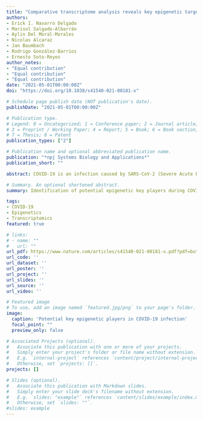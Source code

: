 ```yaml
---
title: "Comparative transcriptome analysis reveals key epigenetic targets in SARS-CoV-2 infection"
authors:
- Erick I. Navarro Delgado
- Marisol Salgado-Albarrán
- Aylin Del Moral-Morales
- Nicolas Alcaraz 
- Jan Baumbach
- Rodrigo González-Barrios
- Ernesto Soto-Reyes 
author_notes:
- "Equal contribution"
- "Equal contribution"
- "Equal contribution" 
date: "2021-05-01T00:00:00Z"
doi: "https://doi.org/10.1038/s41540-021-00181-x"

# Schedule page publish date (NOT publication's date).
publishDate: "2021-05-01T00:00:00Z"

# Publication type.
# Legend: 0 = Uncategorized; 1 = Conference paper; 2 = Journal article;
# 3 = Preprint / Working Paper; 4 = Report; 5 = Book; 6 = Book section;
# 7 = Thesis; 8 = Patent
publication_types: ["2"]

# Publication name and optional abbreviated publication name.
publication: "*npj Systems Biology and Applications*"
publication_short: ""

abstract: COVID-19 is an infection caused by SARS-CoV-2 (Severe Acute Respiratory Syndrome coronavirus 2), which has caused a global outbreak. Current research efforts are focused on the understanding of the molecular mechanisms involved in SARS-CoV-2 infection in order to propose drug-based therapeutic options. Transcriptional changes due to epigenetic regulation are key host cell responses to viral infection and have been studied in SARS-CoV and MERS-CoV; however, such changes are not fully described for SARS-CoV-2. In this study, we analyzed multiple transcriptomes obtained from cell lines infected with MERS-CoV, SARS-CoV, and SARS-CoV-2, and from COVID-19 patient-derived samples. Using integrative analyses of gene co-expression networks and de-novo pathway enrichment, we characterize different gene modules and protein pathways enriched with Transcription Factors or Epifactors relevant for SARS-CoV-2 infection. We identified EP300, MOV10, RELA, and TRIM25 as top candidates, and more than 60 additional proteins involved in the epigenetic response during viral infection that has therapeutic potential. Our results show that targeting the epigenetic machinery could be a feasible alternative to treat COVID-19.

# Summary. An optional shortened abstract.
summary: Identification of potential epigenetic key players during COVID-19 infection using integrative analyses of gene co-expression networks and de-novo pathway enrichment. 

tags:
- COVID-19
- Epigenetics
- Transcriptomics
featured: true

# links:
# - name: ""
#   url: ""
url_pdf: https://www.nature.com/articles/s41540-021-00181-x.pdf?pdf=button%20sticky
url_code: ''
url_dataset: ''
url_poster: ''
url_project: ''
url_slides: ''
url_source: ''
url_video: ''

# Featured image
# To use, add an image named `featured.jpg/png` to your page's folder. 
image:
  caption: 'Potential key epigenetic players in COVID-19 infection'
  focal_point: ""
  preview_only: false

# Associated Projects (optional).
#   Associate this publication with one or more of your projects.
#   Simply enter your project's folder or file name without extension.
#   E.g. `internal-project` references `content/project/internal-project/index.md`.
#   Otherwise, set `projects: []`.
projects: []

# Slides (optional).
#   Associate this publication with Markdown slides.
#   Simply enter your slide deck's filename without extension.
#   E.g. `slides: "example"` references `content/slides/example/index.md`.
#   Otherwise, set `slides: ""`.
#slides: example
---
```


<!-- 

{{% callout note %}}
# Click the *Cite* button above to demo the feature to enable visitors to import publication metadata into their reference management software.
# {{% /callout %}} 

{{% callout note %}}
Create your slides in Markdown - click the *Slides* button to check out the example.
{{% /callout %}}

Supplementary notes can be added here, including [code, math, and images](https://wowchemy.com/docs/writing-markdown-latex/).

-->
